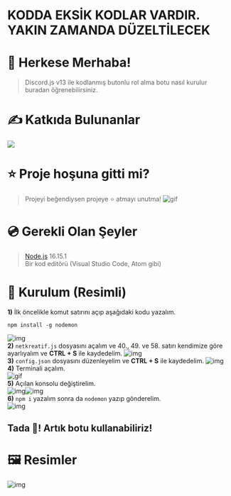 # KODDA EKSİK KODLAR VARDIR. YAKIN ZAMANDA DÜZELTİLECEK

# 👋 Herkese Merhaba!
> Discord.js v13 ile kodlanmış butonlu rol alma botu nasıl kurulur buradan öğrenebilirsiniz.

# ✍ Katkıda Bulunanlar
<a href="https://github.com/Netkreatif/discord.js-buton-rol/graphs/contributors">
  <img src="https://contrib.rocks/image?repo=Netkreatif/discord.js-buton-rol"/>
</a>

# ⭐ Proje hoşuna gitti mi?
> Projeyi beğendiysen projeye ⭐ atmayı unutma!
![gif](https://img.turker.live/u/ksoxd.gif)

# 💿 Gerekli Olan Şeyler
> [Node.js](https://nodejs.org/tr/) 16.15.1<br>
> Bir kod editörü (Visual Studio Code, Atom gibi)

# 🚀 Kurulum (Resimli)
**1)** İlk öncelikle komut satırını açıp aşağıdaki kodu yazalım.
```fix
npm install -g nodemon
```
![img](https://img.turker.live/u/s1iew.png)<br>
**2)** `netkreatif.js` dosyasını açalım ve 40., 49. ve 58. satırı kendimize göre ayarlıyalım ve **CTRL + S** ile kaydedelim.
![img](https://img.turker.live/u/a5j1k.png)<br>
**3)** `config.json` dosyasını düzenleyelim ve **CTRL + S** ile kaydedelim.
![img](https://img.turker.live/u/fffsb.png)<br>
**4)** Terminali açalım.<br>
![gif](https://img.turker.live/u/t5vnd.gif)<br>
**5)** Açılan konsolu değiştirelim.<br>
![img](https://img.turker.live/u/oys07.png)![img](https://img.turker.live/u/1g0r3.png)<br>
**6)** `npm i` yazalım sonra da `nodemon` yazıp gönderelim.<br>
![img](https://img.turker.live/u/ru2bx.png)
## Tada 🎉! Artık botu kullanabiliriz!
# 🖼 Resimler
![img](https://img.turker.live/u/lqrbq.png)
